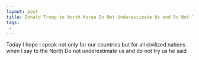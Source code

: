 ```yaml
---
layout: post
title: Donald Trump to North Korea Do Not Underestimate Us and Do Not Try Us
tags:
 -
---
```

Today I hope I speak not only for our countries but for all civilized nations when I say to the North Do not underestimate us and do not try us he said
